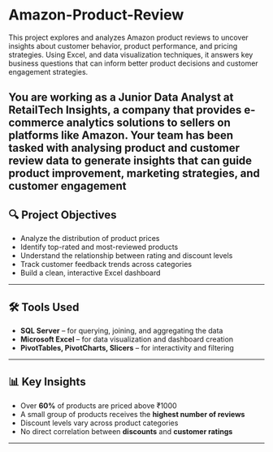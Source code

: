 # Amazon-Product-Review
This project explores and analyzes Amazon product reviews to uncover insights about customer behavior, product performance, and pricing strategies. Using Excel, and data visualization techniques, it answers key business questions that can inform better product decisions and customer engagement strategies.

You are working as a Junior Data Analyst at RetailTech Insights, a company that provides e-commerce analytics solutions to sellers on platforms like Amazon. Your team has been 
tasked with analysing product and customer review data to generate insights that can guide product improvement, marketing strategies, and customer engagement
---
## 🔍 Project Objectives

- Analyze the distribution of product prices
- Identify top-rated and most-reviewed products
- Understand the relationship between rating and discount levels
- Track customer feedback trends across categories
- Build a clean, interactive Excel dashboard
---

 ## 🛠 Tools Used

- **SQL Server** – for querying, joining, and aggregating the data
- **Microsoft Excel** – for data visualization and dashboard creation
- **PivotTables, PivotCharts, Slicers** – for interactivity and filtering

---

## 📊 Key Insights

- Over **60%** of products are priced above ₹1000
- A small group of products receives the **highest number of reviews**
- Discount levels vary across product categories
- No direct correlation between **discounts** and **customer ratings**

---
